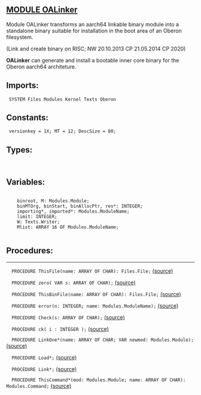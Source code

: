 
## [MODULE OALinker](https://github.com/io-core/Build/blob/main/OALinker.Mod)
Module OALinker transforms an aarch64 linkable binary module into a standalone binary suitable for installation in the boot area of an Oberon filesystem.
    
    
(Link and create binary on RISC; NW 20.10.2013 CP 21.05.2014 CP 2020)
    
**OALinker** can generate and install a bootable inner core binary for the Oberon aarch64 architeture.
  

  ## Imports:
` SYSTEM Files Modules Kernel Texts Oberon`

## Constants:
```
 versionkey = 1X; MT = 12; DescSize = 80;

```
## Types:
```


```
## Variables:
```
 
    binroot, M: Modules.Module;
    binMTOrg, binStart, binAllocPtr, res*: INTEGER;
    importing*, imported*: Modules.ModuleName;
    limit: INTEGER;
    W: Texts.Writer;
    Mlist: ARRAY 16 OF Modules.ModuleName;
 

```
## Procedures:
---

`  PROCEDURE ThisFile(name: ARRAY OF CHAR): Files.File;` [(source)](https://github.com/io-orig/System/blob/main/OALinker.Mod#L28)


`  PROCEDURE zero( VAR s: ARRAY OF CHAR);` [(source)](https://github.com/io-orig/System/blob/main/OALinker.Mod#L37)


`  PROCEDURE ThisBinFile(name: ARRAY OF CHAR): Files.File;` [(source)](https://github.com/io-orig/System/blob/main/OALinker.Mod#L44)


`  PROCEDURE error(n: INTEGER; name: Modules.ModuleName);` [(source)](https://github.com/io-orig/System/blob/main/OALinker.Mod#L54)


`  PROCEDURE Check(s: ARRAY OF CHAR);` [(source)](https://github.com/io-orig/System/blob/main/OALinker.Mod#L58)


`  PROCEDURE ck( i : INTEGER );` [(source)](https://github.com/io-orig/System/blob/main/OALinker.Mod#L69)


`  PROCEDURE LinkOne*(name: ARRAY OF CHAR; VAR newmod: Modules.Module);` [(source)](https://github.com/io-orig/System/blob/main/OALinker.Mod#L85)


`  PROCEDURE Load*;` [(source)](https://github.com/io-orig/System/blob/main/OALinker.Mod#L242)


`  PROCEDURE Link*;` [(source)](https://github.com/io-orig/System/blob/main/OALinker.Mod#L247)


`  PROCEDURE ThisCommand*(mod: Modules.Module; name: ARRAY OF CHAR): Modules.Command;` [(source)](https://github.com/io-orig/System/blob/main/OALinker.Mod#L312)

